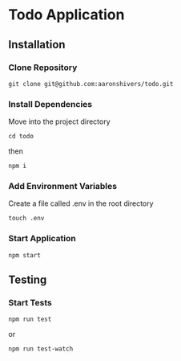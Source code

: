 # Todo Application

## Installation

### Clone Repository
```
git clone git@github.com:aaronshivers/todo.git
```

### Install Dependencies
Move into the project directory
```
cd todo
```
then
```
npm i
```

### Add Environment Variables
Create a file called .env in the root directory
```
touch .env
```

### Start Application
```
npm start
```

## Testing

### Start Tests
```
npm run test
```
or
```
npm run test-watch
```
